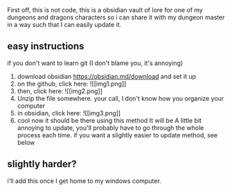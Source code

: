 First off, this is not code, this is a obsidian vault of lore for one of my dungeons and dragons characters so i can share it with my dungeon master in a way such that I can easily update it.



## easy instructions

if you don't want to learn git (I don't blame you, it's annoying)

1. download obsidian https://obsidian.md/download and set it up
2. on the github, click here:
![[img1.png]]
3. then, click here:
![[img2.png]]
4. Unzip the file somewhere. your call, I don't know how you organize your computer
5. in obsidian, click here:
![[img3.png]]
6. cool now it should be there
using this method It will be A little bit annoying to update, you'll probably have to go through the whole process each time. if you want a slightly easier to update method, see below

## slightly harder?

i'll add this once I get home to my windows computer.
